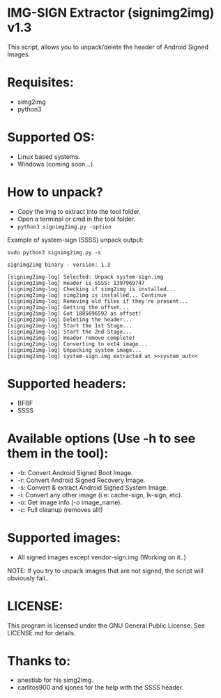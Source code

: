 IMG-SIGN Extractor (signimg2img) v1.3
=====================================
This script, allows you to unpack/delete the header of Android Signed Images.

Requisites:
=====================================
* simg2img
* python3

Supported OS:
=====================================
* Linux based systems.
* Windows (coming soon...).

How to unpack?
=====================================
* Copy the img to extract into the tool folder.
* Open a terminal or cmd in the tool folder.
* ```python3 signimg2img.py -option```

Example of system-sign (SSSS) unpack output:
```
sudo python3 signimg2img.py -s

signimg2img binary - version: 1.3

[signimg2img-log] Selected: Unpack system-sign.img
[signimg2img-log] Header is SSSS: 1397969747
[signimg2img-log] Checking if simg2img is installed...
[signimg2img-log] simg2img is installed... Continue
[signimg2img-log] Removing old files if they're present...
[signimg2img-log] Getting the offset...
[signimg2img-log] Got 1885696592 as offset!
[signimg2img-log] Deleting the header...
[signimg2img-log] Start the 1st Stage...
[signimg2img-log] Start the 2nd Stage...
[signimg2img-log] Header remove complete!
[signimg2img-log] Converting to ext4 image...
[signimg2img-log] Unpacking system image...
[signimg2img-log] system-sign.img extracted at >>system_out<<
```

Supported headers:
=====================================
* BFBF
* SSSS

Available options (Use -h to see them in the tool):
=====================================
* -b: Convert Android Signed Boot Image.
* -r: Convert Android Signed Recovery Image.
* -s: Convert & extract Android Signed System Image.
* -i: Convert any other image (i.e: cache-sign, lk-sign, etc).
* -o: Get image info (-o image_name).
* -c: Full cleanup (removes all!)

Supported images:
=====================================
* All signed images except vendor-sign.img (Working on it..)

NOTE: If you try to unpack images that are not signed, the script will obviously fail..

LICENSE:
=====================================
This program is licensed under the GNU General Public License. See LICENSE.md for details.

Thanks to:
=====================================
* anestisb for his simg2img.
* carlitos900 and kjones for the help with the SSSS header.
